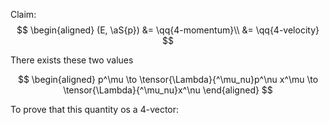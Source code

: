 Claim:
$$
\begin{aligned}
  (E, \aS{p}) &= \qq{4-momentum}\\
  &= \qq{4-velocity}
$$

There exists these two values

$$
\begin{aligned}
  p^\mu \to \tensor{\Lambda}{^\mu_nu}p^\nu
  x^\mu \to \tensor{\Lambda}{^\mu_nu}x^\nu
\end{aligned}
$$

To prove that this quantity os a 4-vector:



